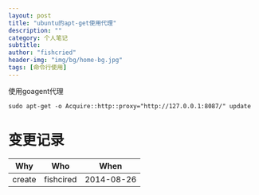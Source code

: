 ```yaml
---
layout: post
title: "ubuntu的apt-get使用代理"
description: ""
category: 个人笔记
subtitle:
author: "fishcried"
header-img: "img/bg/home-bg.jpg"
tags: [命令行使用]
---
```


使用goagent代理

	sudo apt-get -o Acquire::http::proxy="http://127.0.0.1:8087/" update

# 变更记录

|Why | Who | When |
|----|-----|------|
|create|fishcired|2014-08-26|

